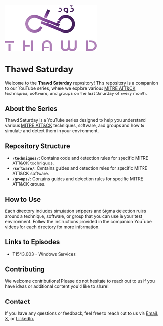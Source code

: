 <img src="./static/thawd-image.png" width="300" />

# Thawd Saturday

Welcome to the **Thawd Saturday** repository! This repository is a companion to our YouTube series, where we explore various [MITRE ATT&CK](https://attack.mitre.org/) techniques, software, and groups on the last Saturday of every month. 

## About the Series

Thawd Saturday is a YouTube series designed to help you understand various [MITRE ATT&CK](https://attack.mitre.org/) techniques, software, and groups and how to simulate and detect them in your environment.

## Repository Structure

- **`/techniques/`**: Contains code and detection rules for specific MITRE ATT&CK techniques.
- **`/software/`**: Contains guides and detection rules for specific MITRE ATT&CK software.
- **`/groups/`**: Contains guides and detection rules for specific MITRE ATT&CK groups.

## How to Use

Each directory includes simulation snippets and Sigma detection rules around a technique, software, or group that you can use in your test environment. Follow the instructions provided in the companion YouTube videos for each directory for more information.

## Links to Episodes

- [T1543.003 - Windows Services](https://www.youtube.com/watch?v=d70FJjBAIAA)

## Contributing

We welcome contributions! Please do not hesitate to reach out to us if you have ideas or additional content you'd like to share!

## Contact

If you have any questions or feedback, feel free to reach out to us via [Email](mailto:contact@thawd.io), [X](https://x.com/ThawdSecurity), or [LinkedIn.](https://www.linkedin.com/company/thawdsecurity/)
